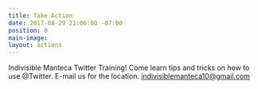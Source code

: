 ```yaml
---
title: Take Action
date: 2017-08-29 21:06:00 -07:00
position: 0
main-image: 
layout: actions
---
```


Indivisible Manteca Twitter Training!  Come learn tips and tricks on how to use @Twitter.  E-mail us for the location. indivisiblemanteca10@gmail.com